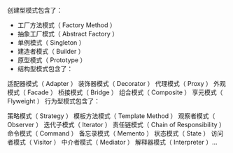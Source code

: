 创建型模式包含了：

* 工厂方法模式（ Factory Method ）
* 抽象工厂模式（ Abstract Factory ）
* 单例模式（ Singleton ）
* 建造者模式（ Builder ）
* 原型模式（ Prototype ）
* 结构型模式包含了：

适配器模式（ Adapter ）
装饰器模式（ Decorator ）
代理模式（ Proxy ）
外观模式（ Facade ）
桥接模式（ Bridge ）
组合模式（ Composite ）
享元模式（ Flyweight ）
行为型模式包含了：

策略模式（ Strategy ）
模板方法模式（ Template Method ）
观察者模式（ Observer ）
迭代子模式（ Iterator ）
责任链模式（ Chain of Responsibility ）
命令模式（ Command ）
备忘录模式（ Memento ）
状态模式（ State ）
访问者模式（ Visitor ）
中介者模式（ Mediator ）
解释器模式（ Interpreter ）...


